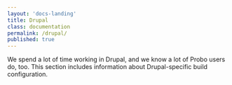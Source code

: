 ```yaml
---
layout: 'docs-landing'
title: Drupal
class: documentation
permalink: /drupal/
published: true
---
```


We spend a lot of time working in Drupal, and we know a lot of Probo users do, too. This section includes information about Drupal-specific build configuration.
